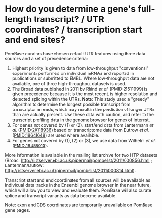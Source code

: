 # How do you determine a gene's full-length transcript? / UTR coordinates? / transcription start and end sites?
<!-- pombase_categories: Genome statistics and lists,Finding data -->

PomBase curators have chosen default UTR features using three data
sources and a set of precedence criteria:

1.  Highest priority is given to data from low-throughput "conventional"
    experiments performed on individual mRNAs and reported in
    publications or submitted to EMBL. Where low-throughput data are not
    available, one of three high-throughput datasets is used.
2.  The Broad data published in 2011 by Rhind *et al.* 
    ([PMID:21511999](http://www.ncbi.nlm.nih.gov/pubmed?term=21511999))
    is given precedence because it is the most recent, is higher
    resolution and detected splicing within the UTRs. **Note**: This
    study used a "greedy" algorithm to determine the longest possible
    transcript from transcriptome reads, which may result in the
    prediction of longer UTRs than are actually present. Use these data
    with caution, and refer to the transcript profiling data in the
    genome browser for genes of interest.
3.  For genes not covered by (1) or (2), start/end data from Lantermann
    *et al.* ([PMID:20118936](http://www.ncbi.nlm.nih.gov/pubmed?term=20118936))
    based on transcriptome data from Dutrow *et al.* ([PMID:18641648](http://www.ncbi.nlm.nih.gov/pubmed?term=18641648))
    are used where available.
4.  For genes not covered by (1), (2) or (3), we use data from Wilhelm
    *et al.* ([PMID:18488015](http://www.ncbi.nlm.nih.gov/pubmed/18488015)).

More information is available in the mailing list archive for two HTP
datasets (Broad:
http://listserver.ebi.ac.uk/pipermail/pombelist/2011/000856.html ;
Lanterman/Dutrow:
http://listserver.ebi.ac.uk/pipermail/pombelist/2011/000814.html).

Transcript start and end coordinates from all sources will be available
as individual data tracks in the Ensembl genome browser in the near
future, which will allow you to view and evaluate them. PomBase will
also curate splice and transcript variants as data become available.

<!-- remove this when ticket #350 done -->
Note: exon and CDS coordinates are temporarily unavailable on PomBase gene pages.